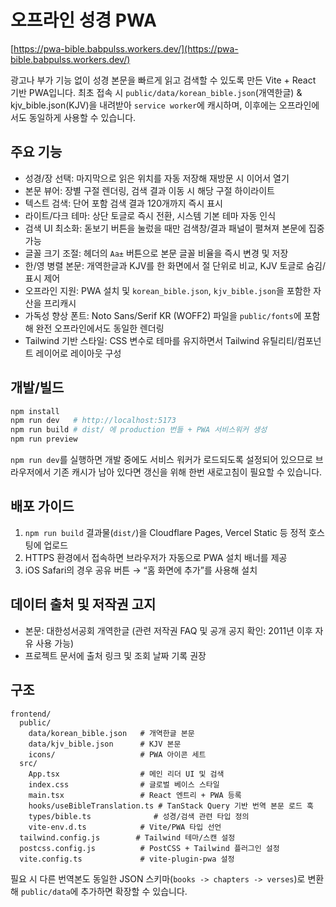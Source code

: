 # 오프라인 성경 PWA
[https://pwa-bible.babpulss.workers.dev/](https://pwa-bible.babpulss.workers.dev/)

광고나 부가 기능 없이 성경 본문을 빠르게 읽고 검색할 수 있도록 만든 Vite + React 기반 PWA입니다. 최초 접속 시 `public/data/korean_bible.json`(개역한글) & kjv_bible.json(KJV)을 내려받아 `service worker`에 캐시하며, 이후에는 오프라인에서도 동일하게 사용할 수 있습니다.

## 주요 기능
- 성경/장 선택: 마지막으로 읽은 위치를 자동 저장해 재방문 시 이어서 열기
- 본문 뷰어: 장별 구절 렌더링, 검색 결과 이동 시 해당 구절 하이라이트
- 텍스트 검색: 단어 포함 검색 결과 120개까지 즉시 표시
- 라이트/다크 테마: 상단 토글로 즉시 전환, 시스템 기본 테마 자동 인식
- 검색 UI 최소화: 돋보기 버튼을 눌렀을 때만 검색창/결과 패널이 펼쳐져 본문에 집중 가능
- 글꼴 크기 조절: 헤더의 `Aa±` 버튼으로 본문 글꼴 비율을 즉시 변경 및 저장
- 한/영 병렬 본문: 개역한글과 KJV를 한 화면에서 절 단위로 비교, KJV 토글로 숨김/표시 제어
- 오프라인 지원: PWA 설치 및 `korean_bible.json`, `kjv_bible.json`을 포함한 자산을 프리캐시
- 가독성 향상 폰트: Noto Sans/Serif KR (WOFF2) 파일을 `public/fonts`에 포함해 완전 오프라인에서도 동일한 렌더링
- Tailwind 기반 스타일: CSS 변수로 테마를 유지하면서 Tailwind 유틸리티/컴포넌트 레이어로 레이아웃 구성

## 개발/빌드
```bash
npm install
npm run dev   # http://localhost:5173
npm run build # dist/ 에 production 번들 + PWA 서비스워커 생성
npm run preview
```

`npm run dev`를 실행하면 개발 중에도 서비스 워커가 로드되도록 설정되어 있으므로 브라우저에서 기존 캐시가 남아 있다면 갱신을 위해 한번 새로고침이 필요할 수 있습니다.

## 배포 가이드
1. `npm run build` 결과물(`dist/`)을 Cloudflare Pages, Vercel Static 등 정적 호스팅에 업로드
2. HTTPS 환경에서 접속하면 브라우저가 자동으로 PWA 설치 배너를 제공
3. iOS Safari의 경우 공유 버튼 → “홈 화면에 추가”를 사용해 설치

## 데이터 출처 및 저작권 고지
- 본문: 대한성서공회 개역한글 (관련 저작권 FAQ 및 공개 공지 확인: 2011년 이후 자유 사용 가능)
- 프로젝트 문서에 출처 링크 및 조회 날짜 기록 권장

## 구조
```
frontend/
  public/
    data/korean_bible.json   # 개역한글 본문
    data/kjv_bible.json      # KJV 본문
    icons/                   # PWA 아이콘 세트
  src/
    App.tsx                  # 메인 리더 UI 및 검색
    index.css                # 글로벌 베이스 스타일
    main.tsx                 # React 엔트리 + PWA 등록
    hooks/useBibleTranslation.ts # TanStack Query 기반 번역 본문 로드 훅
    types/bible.ts              # 성경/검색 관련 타입 정의
    vite-env.d.ts            # Vite/PWA 타입 선언
  tailwind.config.js        # Tailwind 테마/스캔 설정
  postcss.config.js          # PostCSS + Tailwind 플러그인 설정
  vite.config.ts             # vite-plugin-pwa 설정
```

필요 시 다른 번역본도 동일한 JSON 스키마(`books -> chapters -> verses`)로 변환해 `public/data`에 추가하면 확장할 수 있습니다.
